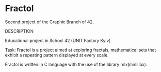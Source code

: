 # Fractol

Second project of the Graphic Branch of 42.

DESCRIPTION

Educational project in School 42 (UNIT Factory Kyiv).

Task: Fractol is a project aimed at exploring fractals, mathematical sets that exhibit a repeating pattern displayed at every scale.

Fractol is written in C language with the use of the library mlx(minilibx).
